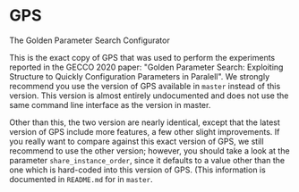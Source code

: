 # GPS
The Golden Parameter Search Configurator

This is the exact copy of GPS that was used to perform the experiments reported
in the GECCO 2020 paper: "Golden Parameter Search: Exploiting Structure to 
Quickly Configuration Parameters in Paralell". We strongly recommend you use the
version of GPS available in `master` instead of this version. This version is
almost entirely undocumented and does not use the same command line interface 
as the version in master.

Other than this, the two version are nearly identical, except that the latest
version of GPS include more features, a few other slight improvements. If you
really want to compare against this exact version of GPS, we still recommend
to use the other version; however, you should take a look at the parameter
`share_instance_order`, since it defaults to a value other than the one which
is hard-coded into this version of GPS. (This information is documented in
`README.md` for in `master`.
